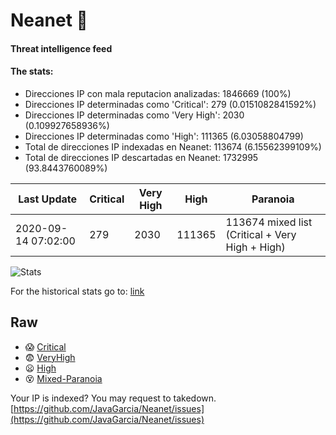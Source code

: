# Neanet :hocho:
#### Threat intelligence feed
#### The stats:

- Direcciones IP con mala reputacion analizadas: 1846669 (100%)
- Direcciones IP determinadas como 'Critical':  279 (0.0151082841592%)
- Direcciones IP determinadas como 'Very High':  2030 (0.109927658936%)
- Direcciones IP determinadas como 'High':  111365 (6.03058804799)
- Total de direcciones IP indexadas en Neanet:  113674 (6.15562399109%)
- Total de direcciones IP descartadas en Neanet:  1732995 (93.8443760089%)

| Last Update | Critical | Very High | High | Paranoia |
| --- | --- | --- | --- | --- |
| 2020-09-14 07:02:00 | 279 | 2030 | 111365 | 113674 mixed list (Critical + Very High + High)|

![Stats](https://docs.google.com/spreadsheets/d/e/2PACX-1vSnaNMIXVabIpDJjufMlzH7poXnshF3mgd8Is1g9ytUEzVsP5my4Trn8f-xkoLLQ38xpL3HtmUexLo6/pubchart?oid=501124687&format=image)

For the historical stats go to: [link](/stats.csv)
## Raw
- :scream: [Critical](https://raw.githubusercontent.com/JavaGarcia/Neanet/master/blacklists/neanet_critical.txt)
- :fearful: [VeryHigh](https://raw.githubusercontent.com/JavaGarcia/Neanet/master/blacklists/neanet_veryHigh.txtt)
- :frowning: [High](https://raw.githubusercontent.com/JavaGarcia/Neanet/master/blacklists/neanet_high.txt)
- :dizzy_face: [Mixed-Paranoia](https://raw.githubusercontent.com/JavaGarcia/Neanet/master/blacklists/neanet_all.txt)


Your IP is indexed? You may request to takedown. [https://github.com/JavaGarcia/Neanet/issues](https://github.com/JavaGarcia/Neanet/issues)








































































































































































































































































































































































































































































































































































































































































































































































































